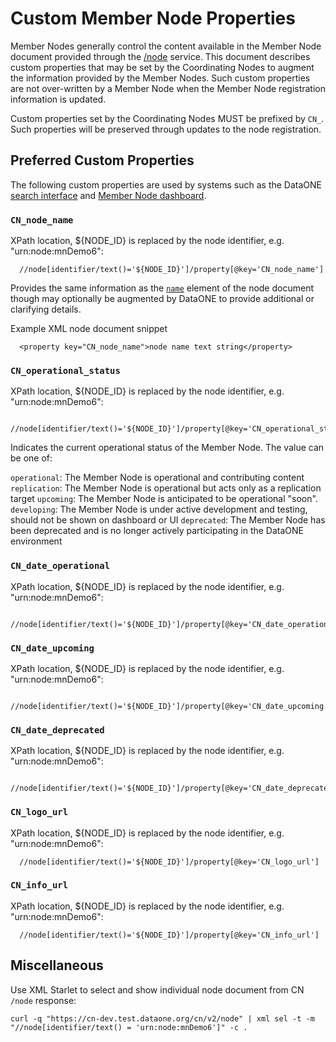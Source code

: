 # Custom Member Node Properties

Member Nodes generally control the content available in the Member Node document provided through the [/node](https://cn.dataone.org/cn/v2/node) service. This document describes custom properties that may be set by the Coordinating Nodes to augment the information provided by the Member Nodes. Such custom properties are not over-written by a Member Node when the Member Node registration information is updated.

Custom properties set by the Coordinating Nodes MUST be prefixed by `CN_`. Such properties will be preserved through updates to the node registration.

## Preferred Custom Properties

The following custom properties are used by systems such as the DataONE [search interface](https://search.dataone.org) and [Member Node dashboard](https://www.dataone.org/current-member-nodes).

### `CN_node_name`

XPath location, ${NODE_ID} is replaced by the node identifier, e.g. "urn:node:mnDemo6": 
 
```
  //node[identifier/text()='${NODE_ID}']/property[@key='CN_node_name']
```

Provides the same information as the [`name`](https://releases.dataone.org/online/api-documentation-v2.0/apis/Types.html#Types.Node.name) element of the node document though may optionally be augmented by DataONE to provide additional or clarifying details.

Example XML node document snippet 
```
  <property key="CN_node_name">node name text string</property>
```

### `CN_operational_status`

XPath location, ${NODE_ID} is replaced by the node identifier, e.g. "urn:node:mnDemo6": 
 
```
  //node[identifier/text()='${NODE_ID}']/property[@key='CN_operational_status']
```
Indicates the current operational status of the Member Node. The value can be one of:

`operational`: The Member Node is operational and contributing content
`replication`: The Member Node is operational but acts only as a replication target
`upcoming`: The Member Node is anticipated to be operational "soon".
`developing`: The Member Node is under active development and testing, should not be shown on dashboard or UI
`deprecated`: The Member Node has been deprecated and is no longer actively participating in the DataONE environment

### `CN_date_operational`

XPath location, ${NODE_ID} is replaced by the node identifier, e.g. "urn:node:mnDemo6": 
 
```
  //node[identifier/text()='${NODE_ID}']/property[@key='CN_date_operational']
```

### `CN_date_upcoming`

XPath location, ${NODE_ID} is replaced by the node identifier, e.g. "urn:node:mnDemo6": 
 
```
  //node[identifier/text()='${NODE_ID}']/property[@key='CN_date_upcoming']
```

### `CN_date_deprecated`

XPath location, ${NODE_ID} is replaced by the node identifier, e.g. "urn:node:mnDemo6": 
 
```
  //node[identifier/text()='${NODE_ID}']/property[@key='CN_date_deprecated']
```


### `CN_logo_url`

XPath location, ${NODE_ID} is replaced by the node identifier, e.g. "urn:node:mnDemo6": 
 
```
  //node[identifier/text()='${NODE_ID}']/property[@key='CN_logo_url']
```


### `CN_info_url`

XPath location, ${NODE_ID} is replaced by the node identifier, e.g. "urn:node:mnDemo6": 
 
```
  //node[identifier/text()='${NODE_ID}']/property[@key='CN_info_url']
```


## Miscellaneous

Use XML Starlet to select and show individual node document from CN `/node` response:

```
curl -q "https://cn-dev.test.dataone.org/cn/v2/node" | xml sel -t -m "//node[identifier/text() = 'urn:node:mnDemo6']" -c .

```

